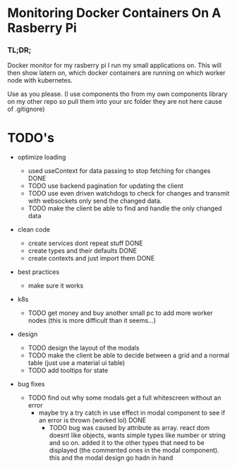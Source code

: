 # Monitoring Docker Containers On A Rasberry Pi
### TL;DR;
Docker monitor for my rasberry pi I run my small applications on. 
This will then show latern on, which docker containers are running on which worker node with kubernetes.

Use as you please. (I use components tho from my own components library on my other repo so pull them into your src folder they are not here cause of .gitignore)

# TODO's
- optimize loading 
    - used useContext for data passing to stop fetching for changes DONE
    - TODO use backend pagination for updating the client
    - TODO use even driven watchdogs to check for changes and transmit with websockets only send the changed data.
    - TODO make the client be able to find and handle the only changed data

- clean code
    - create services dont repeat stuff DONE
    - create types and their defaults DONE
    - create contexts and just import them DONE 

- best practices
    - make sure it works

- k8s
    - TODO get money and buy another small pc to add more worker nodes (this is more difficult than it seems...)

- design
    - TODO design the layout of the modals
    - TODO make the client be able to decide between a grid and a normal table (just use a material ui table)
    - TODO add tooltips for state


- bug fixes
    - TODO find out why some modals get a full whitescreen without an error
        - maybe try a try catch in use effect in modal component to see if an error is thrown (worked lol) DONE
            - TODO bug was caused by attribute as array. react dom doesnt like objects, wants simple types like number or string and so on.
            added it to the other types that need to be displayed (the commented ones in the modal component). this and the modal design go hadn in hand 


